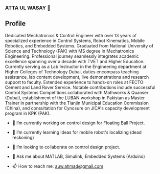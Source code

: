 ### ATTA UL WASAY 👋
## Profile
Dedicated Mechatronics & Control Engineer with over 13 years of specialized experience in Control Systems, Robot Kinematics, Mobile Robotics, and Embedded Systems. Graduated from National University of Science and Technology (PAK) with MS degree in Mechatronics Engineering.
Professional journey seamlessly integrates academic excellence spanning over a decade with TVET and Higher Education. Currently serving as a Lab Instructor in the Engineering department at Higher Colleges of Technology Dubai, duties encompass teaching assistance, lab content development, live demonstrations and research support to faculty. Extended experience to hands-on roles at FECTO Cement and Land Rover Service.
Notable contributions include successful Control Systems Competitions collaborated with Mathworks & Quanser (Dubai), establishment of the LUBAN workshop in Pakistan as Master Trainer in partnership with the Tianjin Municipal Education Commission (China), and consultation for Cynosure on JICA's capacity development program in KPK (PAK).

<!--
**auwahmad/auwahmad** is a ✨ _special_ ✨ repository because its `README.md` (this file) appears on your GitHub profile.

Here are some ideas to get you started:
- 😄 Pronouns: ...
- ⚡ Fun fact: ...

-->

- 🔭 I’m currently working on control design for Floating Ball Project.
- 🌱 I’m currently learning ideas for mobile robot's localizing (dead reckoning)
- 👯 I’m looking to collaborate on control design project.

- 💬 Ask me about MATLAB, Simulink, Embedded Systems (Arduino)
- 📫 How to reach me: auw.ahmad@gmail.com



